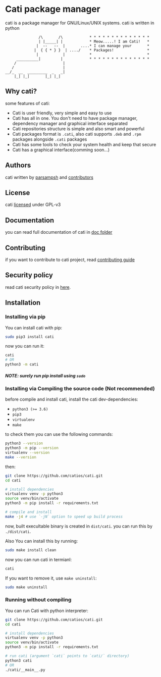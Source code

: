# Cati package manager
cati is a package manager for GNU/Linux/UNIX systems. cati is written in python

```
               /\       /\            * * * * * * * * * * * * * *
               | |_____| |            * Meow.....! I am Cati!   *
              |  --   --  |       ....* I can manage your       *
             |  { { * } }  | ..../    * Packages!               *
              |           |           *                         *
     __________|         |            * * * * * * * * * * * * * *
    /                     |
   /                      |
__/_  __  _________  _   _|
    |_| |_|       |_| |_|
```

## Why cati?
some features of cati:

- Cati is user friendly, very simple and easy to use
- Cati has all in one. You don't need to have package manager, dependency manager and graphical interface separated
- Cati repositories structure is simple and also smart and powerful
- Cati packages format is `.cati`, also cati supports `.deb` and `.rpm` packages alongside `.cati` packages
- Cati has some tools to check your system health and keep that secure
- Cati has a graphical interface(comming soon...)

## Authors
cati written by [parsampsh](https://github.com/parsampsh) and [contributors](https://github.com/catios/cati/graphs/contributors)

## License
cati [licensed](/LICENSE) under GPL-v3

## Documentation
you can read full documentation of cati in [doc folder](/doc)

## Contributing
if you want to contribute to cati project, read [contributing guide](/CONTRIBUTING.md)

## Security policy
read cati security policy in [here](/SECURITY.md).

## Installation

### Installing via pip
You can install cati with pip:

```bash
sudo pip3 install cati
```

now you can run it:

```bash
cati
# OR
python3 -m cati
```

##### NOTE: surely run pip install using `sudo`

### Installing via Compiling the source code (Not recommended)

before compile and install cati, install the cati dev-dependencies:

- `python3 (>= 3.6)`
- `pip3`
- `virtualenv`
- `make`

to check them you can use the following commands:

```bash
python3 --version
python3 -m pip --version
virtualenv --version
make --version
```

then:

```bash
git clone https://github.com/catios/cati.git
cd cati

# install dependencies
virtualenv venv -p python3
source venv/bin/activate
python3 -m pip install -r requirements.txt

# compile and install
make -j4 # use `-jN` option to speed up build process
```

now, built execultable binary is created in `dist/cati`. you can run this by `./dist/cati`.

Also You can install this by running:

```bash
sudo make install clean
```

now you can run cati in termianl:

```bash
cati
```

If you want to remove it, use `make uninstall`:

```bash
sudo make uninstall
```

### Running without compiling
You can run Cati with python interpreter:

```bash
git clone https://github.com/catios/cati.git
cd cati

# install dependencies
virtualenv venv -p python3
source venv/bin/activate
python3 -m pip install -r requirements.txt

# run cati (argument `cati` points to `cati/` directory)
python3 cati
# OR
./cati/__main__.py
```
